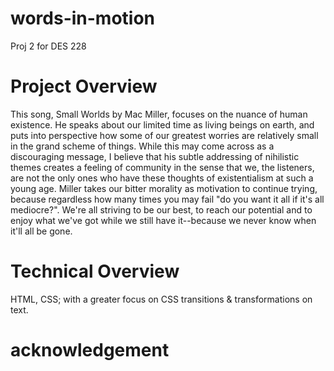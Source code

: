 # words-in-motion
Proj 2 for DES 228

# Project Overview

This song, Small Worlds by Mac Miller, focuses on the nuance of human existence. He speaks about our limited time as living beings on earth, and puts into perspective how some of our greatest worries are relatively small in the grand scheme of things. While this may come across as a discouraging message, I believe that his subtle addressing of nihilistic themes creates a feeling of community in the sense that we, the listeners, are not the only ones who have these thoughts of existentialism at such a young age. Miller takes our bitter morality as motivation to continue trying, because regardless how many times you may fail "do you want it all if it's all mediocre?". We're all striving to be our best, to reach our potential and to enjoy what we've got while we still have it--because we never know when it'll all be gone.

# Technical Overview

HTML, CSS; with a greater focus on CSS transitions & transformations on text.

# acknowledgement